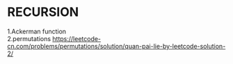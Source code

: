   # RECURSION   
  1.Ackerman function  
  2.permutations  https://leetcode-cn.com/problems/permutations/solution/quan-pai-lie-by-leetcode-solution-2/
